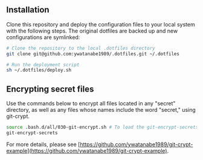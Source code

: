 ## Installation

Clone this repository and deploy the configuration files to your local system with the following steps. The original dotfiles are backed up and new configurations are symlinked:

``` bash
# Clone the repository to the local .dotfiles directory
git clone git@github.com:ywatanabe1989/.dotfiles.git ~/.dotfiles

# Run the deployment script
sh ~/.dotfiles/deploy.sh
```

## Encrypting secret files
Use the commands below to encrypt all files located in any "secret" directory, as well as any files whose names include the word "secret," using git-crypt.

``` bash
source .bash.d/all/030-git-encrypt.sh # To load the git-encrypt-secrets command
git-encrypt-secrets
```

For more details, please see [https://github.com/ywatanabe1989/git-crypt-example](https://github.com/ywatanabe1989/git-crypt-example).
